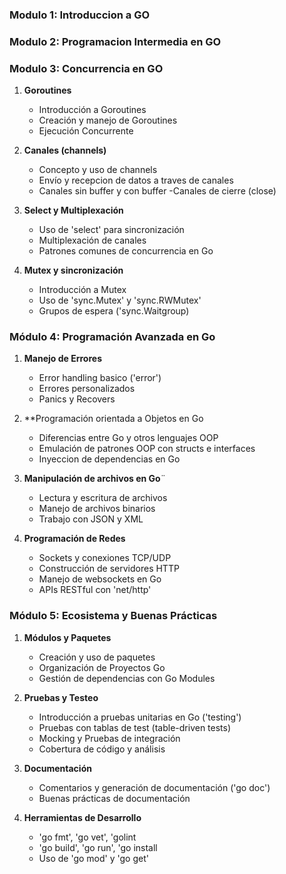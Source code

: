 ### **Modulo 1: Introduccion a GO**

### **Modulo 2: Programacion Intermedia en GO**

### **Modulo 3: Concurrencia en GO**

1. **Goroutines**
    - Introducción a Goroutines
    - Creación y manejo de Goroutines
    - Ejecución Concurrente

2. **Canales (channels)**
    - Concepto y uso de channels
    - Envío y recepcion de datos a traves de canales
    - Canales sin buffer y con buffer
    -Canales de cierre (close)

3. **Select y Multiplexación**
    - Uso de 'select' para sincronización
    - Multiplexación de canales
    - Patrones comunes de concurrencia en Go

4. **Mutex y sincronización**
    - Introducción a Mutex
    - Uso de 'sync.Mutex' y 'sync.RWMutex'
    - Grupos de espera ('sync.Waitgroup)

### Módulo 4: Programación Avanzada en Go

1. **Manejo de Errores**
    - Error handling basico ('error')
    - Errores personalizados
    - Panics y Recovers

2. **Programación orientada a Objetos en Go
    - Diferencias entre Go y otros lenguajes OOP
    - Emulación de patrones OOP con structs e interfaces
    - Inyeccion de dependencias en Go

3. **Manipulación de archivos en Go**¨
    - Lectura y escritura de archivos
    - Manejo de archivos binarios
    - Trabajo con JSON y XML

4. **Programación de Redes**
    - Sockets y conexiones TCP/UDP
    - Construcción de servidores HTTP
    - Manejo de websockets en Go
    - APIs RESTful con 'net/http'

### Módulo 5: Ecosistema y Buenas Prácticas

1. **Módulos y Paquetes**
    - Creación y uso de paquetes
    - Organización de Proyectos Go
    - Gestión de dependencias con Go Modules

2. **Pruebas y Testeo**
    - Introducción a pruebas unitarias en Go ('testing')
    - Pruebas con tablas de test (table-driven tests)
    - Mocking y Pruebas de integración
    - Cobertura de código y análisis

3. **Documentación**
    - Comentarios y generación de documentación ('go doc')
    - Buenas prácticas de documentación

4. **Herramientas de Desarrollo**
    - 'go fmt', 'go vet', 'golint
    - 'go build', 'go run', 'go install
    - Uso de 'go mod' y 'go get'
    